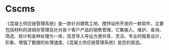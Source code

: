 # Cscms
 《混凝土供应链管理系统》是一款针对建筑工地、搅拌站所开发的一款软件，主要包括材料的进销存管理及针对各个客户产品的销售管理，它集输入、维护、查询、筛选、统计和各种处理为一体，信息导入导出方便共享，灵活、专业的报表设计，形象、增强了数据的处理速度，《混凝土供应链管理系统》是您的首选。
